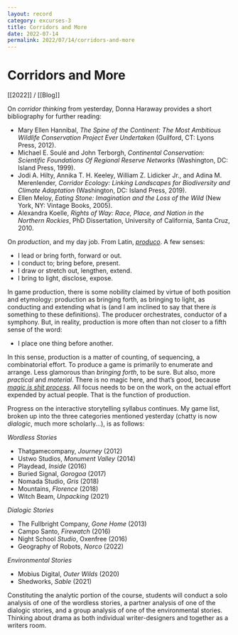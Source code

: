```yaml
---
layout: record
category: excurses-3
title: Corridors and More
date: 2022-07-14
permalink: 2022/07/14/corridors-and-more
---
```


# Corridors and More

[[2022]] / [[Blog]]

On *corridor thinking* from yesterday, Donna Haraway provides a short bibliography for further reading:

* Mary Ellen Hannibal, *The Spine of the Continent: The Most Ambitious Wildlife Conservation Project Ever Undertaken* (Guilford, CT: Lyons Press, 2012).
* Michael E. Soulé and John Terborgh, *Continental Conservation: Scientific Foundations Of Regional Reserve Networks* (Washington, DC: Island Press, 1999).
* Jodi A. Hilty, Annika T. H. Keeley, William Z. Lidicker Jr., and Adina M. Merenlender, *Corridor Ecology: Linking Landscapes for Biodiversity and Climate Adaptation* (Washington, DC: Island Press, 2019).
* Ellen Meloy, *Eating Stone: Imagination and the Loss of the Wild* (New York, NY: Vintage Books, 2005).
* Alexandra Koelle, *Rights of Way: Race, Place, and Nation in the Northern Rockies*, PhD Dissertation, University of California, Santa Cruz, 2010.

On *production*, and my day job. From Latin, [*produco*](https://en.wiktionary.org/wiki/produco#Latin). A few senses:

* I lead or bring forth, forward or out.
* I conduct to; bring before, present.
* I draw or stretch out, lengthen, extend.
* I bring to light, disclose, expose.

In game production, there is some nobility claimed by virtue of both position and etymology: production as bringing forth, as bringing to light, as conducting and extending what is (and I am inclined to say that there *is* something to these definitions). The producer orchestrates, conductor of a symphony. But, in reality, production is more often than not closer to a fifth sense of the word:

* I place one thing before another.

In this sense, production is a matter of counting, of sequencing, a combinatorial effort. To produce a game is primarily to enumerate and arrange. Less glamorous than *bringing forth*, to be sure. But also, more *practical* and *material*. There is no magic here, and that’s good, because [*magic is shit process*](https://kotaku.com/bioware-magic-is-bullshit-says-former-dragon-age-pro-1848385237). All focus needs to be on the work, on the actual effort expended by actual people. That is the function of production.

Progress on the interactive storytelling syllabus continues. My game list, broken up into the three categories mentioned yesterday (chatty is now *dialogic*, much more scholarly...), is as follows:

*Wordless Stories*

* Thatgamecompany, *Journey* (2012)
* Ustwo Studios, *Monument Valley* (2014)
* Playdead, *Inside* (2016)
* Buried Signal, *Gorogoa* (2017)
* Nomada Studio, *Gris* (2018)
* Mountains, *Florence* (2018)
* Witch Beam, *Unpacking* (2021)

*Dialogic Stories*

* The Fullbright Company, *Gone Home* (2013)
* Campo Santo, *Firewatch* (2016)
* Night School *Studio*, Oxenfree (2016)
* Geography of Robots, *Norco* (2022)

*Environmental Stories*

* Mobius Digital, *Outer Wilds* (2020)
* Shedworks, *Sable* (2021)

Constituting the analytic portion of the course, students will conduct a solo analysis of one of the wordless stories, a partner analysis of one of the dialogic stories, and a group analysis of one of the environmental stories. Thinking about drama as both individual writer-designers and together as a writers room.
